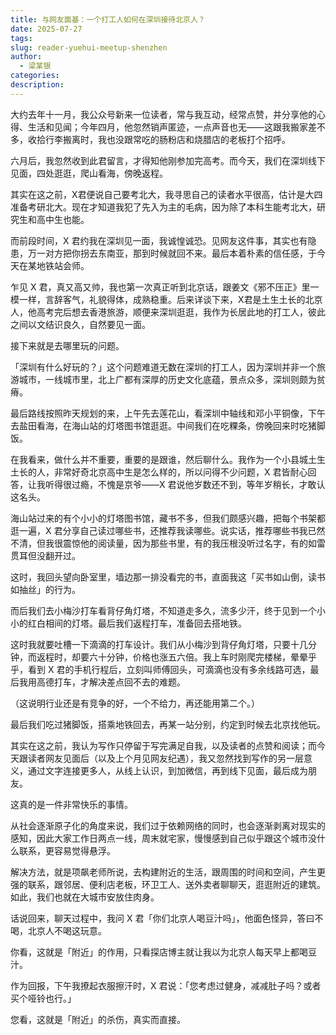 ```yaml
---
title: 与网友面基：一个打工人如何在深圳接待北京人？
date: 2025-07-27
tags: 
slug: reader-yuehui-meetup-shenzhen
author:
  - 梁某银
categories: 
description:
---
```

大约去年十一月，我公众号新来一位读者，常与我互动，经常点赞，并分享他的心得、生活和见闻；今年四月，他忽然销声匿迹，一点声音也无——这跟我搬家差不多，收拾行李搬离时，我也没跟常吃的肠粉店和烧腊店的老板打个招呼。

六月后，我忽然收到此君留言，才得知他刚参加完高考。而今天，我们在深圳线下见面，四处逛逛，爬山看海，傍晚返程。

其实在这之前，X君便说自己要考北大，我寻思自己的读者水平很高，估计是大四准备考研北大。现在才知道我犯了先入为主的毛病，因为除了本科生能考北大，研究生和高中生也能。

而前段时间，X 君约我在深圳见一面，我诚惶诚恐。见网友这件事，其实也有隐患，万一对方把你拐去东南亚，那到时候就回不来。最后本着朴素的信任感，于今天在某地铁站会师。

乍见 X 君，真又高又帅，我也第一次真正听到北京话，跟姜文《邪不压正》里一模一样，言辞客气，礼貌得体，成熟稳重。后来详谈下来，X君是土生土长的北京人，他高考完后想去香港旅游，顺便来深圳逛逛，我作为长居此地的打工人，彼此之间以文结识良久，自然要见一面。

接下来就是去哪里玩的问题。

「深圳有什么好玩的？」这个问题难道无数在深圳的打工人，因为深圳并非一个旅游城市，一线城市里，北上广都有深厚的历史文化底蕴，景点众多，深圳则颇为贫瘠。

最后路线按照昨天规划的来，上午先去莲花山，看深圳中轴线和邓小平铜像，下午去盐田看海，在海山站的灯塔图书馆逛逛。中间我们在吃粿条，傍晚回来时吃猪脚饭。

在我看来，做什么并不重要，重要的是跟谁，然后聊什么。我作为一个小县城土生土长的人，非常好奇北京高中生是怎么样的，所以问得不少问题，X 君皆耐心回答，让我听得很过瘾，不愧是京爷——X 君说他岁数还不到，等年岁稍长，才敢认这名头。

海山站过来的有个小小的灯塔图书馆，藏书不多，但我们颇感兴趣，把每个书架都逛一遍，X 君分享自己读过哪些书，还推荐我读哪些。说实话，推荐哪些书我已然不清，但我很震惊他的阅读量，因为那些书里，有的我压根没听过名字，有的如雷贯耳但没翻开过。

这时，我回头望向卧室里，墙边那一排没看完的书，直面我这「买书如山倒，读书如抽丝」的行为。

而后我们去小梅沙打车看背仔角灯塔，不知道走多久，流多少汗，终于见到一个小小的红白相间的灯塔。最后我们返程打车，准备回去搭地铁。

这时我就要吐槽一下滴滴的打车设计。我们从小梅沙到背仔角灯塔，只要十几分钟，而返程时，却要六十分钟，价格也涨五六倍。我上车时刚爬完楼梯，晕晕乎乎，看到 X 君的手机行程后，立刻叫师傅回头，可滴滴也没有多余线路可选，最后我用高德打车，才解决差点回不去的难题。

（这说明行业还是有竞争的好，一个不给力，再还能用第二个。）

最后我们吃过猪脚饭，搭乘地铁回去，再某一站分别，约定到时候去北京找他玩。

其实在这之前，我认为写作只停留于写完满足自我，以及读者的点赞和阅读；而今天跟读者网友见面后（以及上个月见网友纪遇），我又忽然找到写作的另一层意义，通过文字连接更多人，从线上认识，到加微信，再到线下见面，最后成为朋友。

这真的是一件非常快乐的事情。

从社会逐渐原子化的角度来说，我们过于依赖网络的同时，也会逐渐剥离对现实的感知，因此大家工作日两点一线，周末就宅家，慢慢感到自己似乎跟这个城市没什么联系，更容易觉得悬浮。

解决方法，就是项飙老师所说，去构建附近的生活，跟周围的时间和空间，产生更强的联系，跟邻居、便利店老板，环卫工人、送外卖者聊聊天，逛逛附近的建筑。如此，我们也就在大城市安放住肉身。

话说回来，聊天过程中，我问 X 君「你们北京人喝豆汁吗」，他面色怪异，答曰不喝，北京人不喝这玩意。

你看，这就是「附近」的作用，只看探店博主就让我以为北京人每天早上都喝豆汁。

作为回报，下午我撩起衣服擦汗时，X 君说：「您考虑过健身，减减肚子吗？或者买个哑铃也行。」

您看，这就是「附近」的杀伤，真实而直接。

